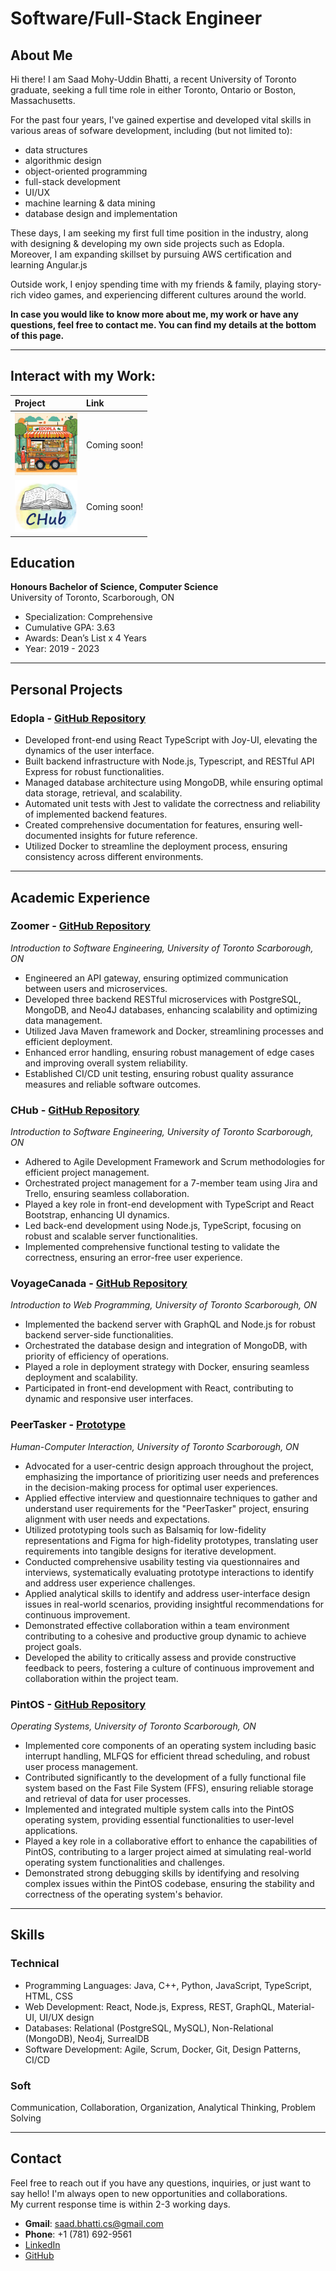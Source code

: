 # Software/Full-Stack Engineer

## About Me

Hi there! I am Saad Mohy-Uddin Bhatti, a recent University of Toronto graduate, seeking a full time role in either Toronto, Ontario or Boston, Massachusetts.

For the past four years, I've gained expertise and developed vital skills in various areas of sofware development, including (but not limited to):
- data structures
- algorithmic design
- object-oriented programming
- full-stack development
- UI/UX
- machine learning & data mining
- database design and implementation

These days, I am seeking my first full time position in the industry, along with designing & developing my own side projects such as Edopla. Moreover, I am expanding skillset by pursuing AWS certification and learning Angular.js

Outside work, I enjoy spending time with my friends & family, playing story-rich video games, and experiencing different cultures around the world.

<b>In case you would like to know more about me, my work or have any questions, feel free to contact me. You can find my details at the bottom of this page.</b>

* * *

## Interact with my Work:

| Project                                                      | Link              |
|:-------------------------------------------------------------|:------------------|
| <img src="assets/img/edopla.png" alt="edopla" width="100"/>  | Coming soon!      |
| <img src="assets/img/chub.png" alt="chub" width="100"/>      | Coming soon!      |

## Education

**Honours Bachelor of Science, Computer Science**  
University of Toronto, Scarborough, ON  
- Specialization: Comprehensive  
- Cumulative GPA: 3.63  
- Awards: Dean’s List x 4 Years  
- Year: 2019 - 2023

* * *

## Personal Projects

### Edopla - [GitHub Repository](https://github.com/saad-bhatti/Edopla)
- Developed front-end using React TypeScript with Joy-UI, elevating the dynamics of the user interface.
- Built backend infrastructure with Node.js, Typescript, and RESTful API Express for robust functionalities.
- Managed database architecture using MongoDB, while ensuring optimal data storage, retrieval, and scalability.
- Automated unit tests with Jest to validate the correctness and reliability of implemented backend features.
- Created comprehensive documentation for features, ensuring well-documented insights for future reference.
- Utilized Docker to streamline the deployment process, ensuring consistency across different environments.

* * *

## Academic Experience

### Zoomer - [GitHub Repository](https://github.com/saad-bhatti/JavaMicroservices)  
*Introduction to Software Engineering, University of Toronto Scarborough, ON*
- Engineered an API gateway, ensuring optimized communication between users and microservices.
- Developed three backend RESTful microservices with PostgreSQL, MongoDB, and Neo4J databases, enhancing scalability and optimizing data management.
- Utilized Java Maven framework and Docker, streamlining processes and efficient deployment.
- Enhanced error handling, ensuring robust management of edge cases and improving overall system reliability.
- Established CI/CD unit testing, ensuring robust quality assurance measures and reliable software outcomes.

### CHub - [GitHub Repository](https://github.com/saad-bhatti/CHub)
*Introduction to Software Engineering, University of Toronto Scarborough, ON*
- Adhered to Agile Development Framework and Scrum methodologies for efficient project management.
- Orchestrated project management for a 7-member team using Jira and Trello, ensuring seamless collaboration.
- Played a key role in front-end development with TypeScript and React Bootstrap, enhancing UI dynamics.
- Led back-end development using Node.js, TypeScript, focusing on robust and scalable server functionalities.
- Implemented comprehensive functional testing to validate the correctness, ensuring an error-free user experience.

### VoyageCanada - [GitHub Repository](https://github.com/saad-bhatti/VoyageCanada)
*Introduction to Web Programming, University of Toronto Scarborough, ON*
- Implemented the backend server with GraphQL and Node.js for robust backend server-side functionalities.
- Orchestrated the database design and integration of MongoDB, with priority of efficiency of operations.
- Played a role in deployment strategy with Docker, ensuring seamless deployment and scalability.
- Participated in front-end development with React, contributing to dynamic and responsive user interfaces.

### PeerTasker - [Prototype](https://www.figma.com/proto/8QzoTMfcjxr2wYDf16zlxM/PeerTasker?type=design&node-id=386-8318&t=dJWoVtKNEala8Y1B-1&scaling=scale-down&page-id=386%3A6006&starting-point-node-id=386%3A8318&mode=design)
*Human-Computer Interaction, University of Toronto Scarborough, ON*
- Advocated for a user-centric design approach throughout the project, emphasizing the importance of prioritizing user needs and preferences in the decision-making process for optimal user experiences.
- Applied effective interview and questionnaire techniques to gather and understand user requirements for the "PeerTasker" project, ensuring alignment with user needs and expectations.
- Utilized prototyping tools such as Balsamiq for low-fidelity representations and Figma for high-fidelity prototypes, translating user requirements into tangible designs for iterative development.
- Conducted comprehensive usability testing via questionnaires and interviews, systematically evaluating prototype interactions to identify and address user experience challenges.
- Applied analytical skills to identify and address user-interface design issues in real-world scenarios, providing insightful recommendations for continuous improvement.
- Demonstrated effective collaboration within a team environment contributing to a cohesive and productive group dynamic to achieve project goals.
- Developed the ability to critically assess and provide constructive feedback to peers, fostering a culture of continuous improvement and collaboration within the project team.

### PintOS - [GitHub Repository](https://gitfront.io/r/saad-bhatti/eb5YXB6dqC5H/PintOS/)
*Operating Systems, University of Toronto Scarborough, ON*
- Implemented core components of an operating system including basic interrupt handling, MLFQS for efficient thread scheduling, and robust user process management.
- Contributed significantly to the development of a fully functional file system based on the Fast File System (FFS), ensuring reliable storage and retrieval of data for user processes.
- Implemented and integrated multiple system calls into the PintOS operating system, providing essential functionalities to user-level applications.
- Played a key role in a collaborative effort to enhance the capabilities of PintOS, contributing to a larger project aimed at simulating real-world operating system functionalities and challenges.
- Demonstrated strong debugging skills by identifying and resolving complex issues within the PintOS codebase, ensuring the stability and correctness of the operating system's behavior.

* * *

## Skills

### Technical
- Programming Languages: Java, C++, Python, JavaScript, TypeScript, HTML, CSS
- Web Development: React, Node.js, Express, REST, GraphQL, Material-UI, UI/UX design
- Databases: Relational (PostgreSQL, MySQL), Non-Relational (MongoDB), Neo4j, SurrealDB
- Software Development: Agile, Scrum, Docker, Git, Design Patterns, CI/CD

### Soft
Communication, Collaboration, Organization, Analytical Thinking, Problem Solving

* * *

## Contact

Feel free to reach out if you have any questions, inquiries, or just want to say hello! I'm always open to new opportunities and collaborations.<br />My current response time is within 2-3 working days.

- <b>Gmail</b>: saad.bhatti.cs@gmail.com
- <b>Phone</b>: +1 (781) 692-9561
- [LinkedIn](https://www.linkedin.com/in/saad-bhatti/)
- [GitHub](https://github.com/saad-bhatti)
